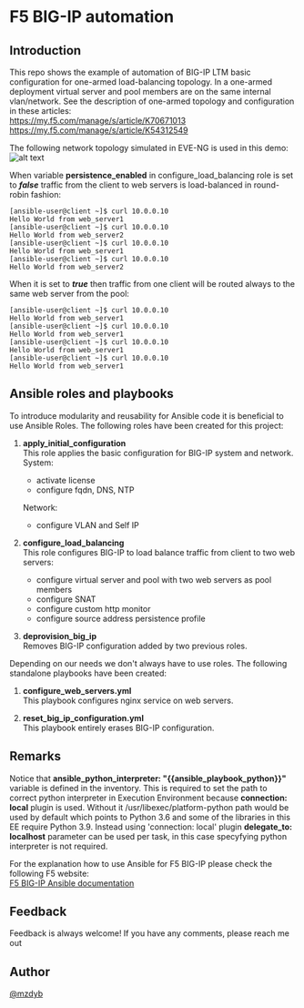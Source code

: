 # F5 BIG-IP automation

## Introduction
This repo shows the example of automation of BIG-IP LTM basic configuration for one-armed load-balancing topology. In a one-armed deployment virtual server and pool members are on the same internal vlan/network. See the description of one-armed topology and configuration in these articles:  
https://my.f5.com/manage/s/article/K70671013  
https://my.f5.com/manage/s/article/K54312549

The following network topology simulated in EVE-NG is used in this demo:  
![alt text](image.png)


When variable __persistence_enabled__ in configure_load_balancing role is set to ___false___ traffic from the client to web servers is load-balanced in round-robin fashion:
```
[ansible-user@client ~]$ curl 10.0.0.10
Hello World from web_server1
[ansible-user@client ~]$ curl 10.0.0.10
Hello World from web_server2
[ansible-user@client ~]$ curl 10.0.0.10
Hello World from web_server1
[ansible-user@client ~]$ curl 10.0.0.10
Hello World from web_server2
```

When it is set to ___true___ then traffic from one client will be routed always to the same web server from the pool: 
```
[ansible-user@client ~]$ curl 10.0.0.10
Hello World from web_server1
[ansible-user@client ~]$ curl 10.0.0.10
Hello World from web_server1
[ansible-user@client ~]$ curl 10.0.0.10
Hello World from web_server1
[ansible-user@client ~]$ curl 10.0.0.10
Hello World from web_server1
```

## Ansible roles and playbooks
To introduce modularity and reusability for Ansible code it is beneficial to use Ansible Roles. The following roles have been created for this project:
1. **apply_initial_configuration**  
  This role applies the basic configuration for BIG-IP system and network.  
   System:
    - activate license  
    - configure fqdn, DNS, NTP

   Network:
    - configure VLAN and Self IP

2. **configure_load_balancing**  
This role configures BIG-IP to load balance traffic from client to two web servers:
   - configure virtual server and pool with two web servers as pool members
   - configure SNAT
   - configure custom http monitor
   - configure source address persistence profile

3. **deprovision_big_ip**  
Removes BIG-IP configuration added by two previous roles.


Depending on our needs we don't always have to use roles. The following standalone playbooks have been created:
1. __configure_web_servers.yml__  
This playbook configures nginx service on web servers.

2. __reset_big_ip_configuration.yml__  
This playbook entirely erases BIG-IP configuration.

## Remarks  
Notice that __ansible_python_interpreter: "{{ansible_playbook_python}}"__ variable is defined in the inventory. This is required to set the path to correct python interpreter in Execution Environment because __connection: local__ plugin is used. Without it /usr/libexec/platform-python path would be used by default which points to Python 3.6 and some of the libraries in this EE require Python 3.9. Instead using 'connection: local' plugin __delegate_to: localhost__ parameter can be used per task, in this case specyfying python interpreter is not required.  
  
For the explanation how to use Ansible for F5 BIG-IP please check the following F5 website:  
[F5 BIG-IP Ansible documentation](https://clouddocs.f5.com/products/orchestration/ansible/devel/overview.html)

## Feedback
Feedback is always welcome! If you have any comments, please reach me out

## Author

[@mzdyb](https://www.linkedin.com/in/michal-zdyb-9aa4046/)
